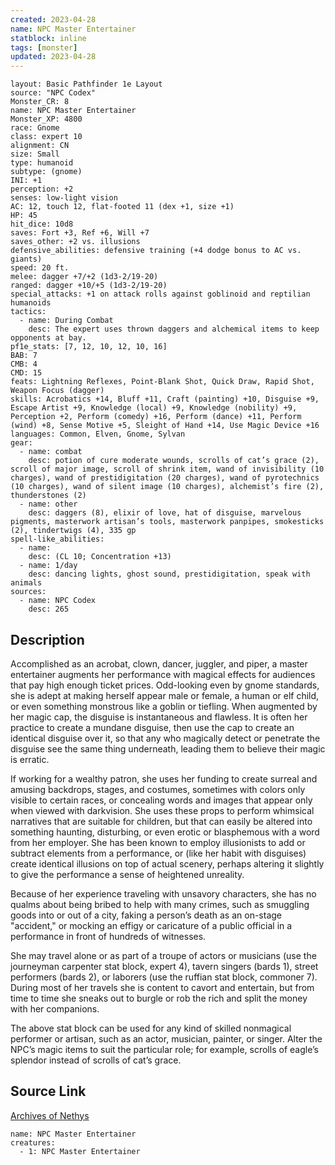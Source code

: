```yaml
---
created: 2023-04-28
name: NPC Master Entertainer
statblock: inline
tags: [monster]
updated: 2023-04-28
---
```

```statblock
layout: Basic Pathfinder 1e Layout
source: "NPC Codex"
Monster_CR: 8
name: NPC Master Entertainer
Monster_XP: 4800
race: Gnome
class: expert 10
alignment: CN
size: Small
type: humanoid
subtype: (gnome)
INI: +1
perception: +2
senses: low-light vision
AC: 12, touch 12, flat-footed 11 (dex +1, size +1)
HP: 45
hit_dice: 10d8
saves: Fort +3, Ref +6, Will +7
saves_other: +2 vs. illusions
defensive_abilities: defensive training (+4 dodge bonus to AC vs. giants)
speed: 20 ft.
melee: dagger +7/+2 (1d3-2/19-20)
ranged: dagger +10/+5 (1d3-2/19-20)
special_attacks: +1 on attack rolls against goblinoid and reptilian humanoids
tactics:
  - name: During Combat
    desc: The expert uses thrown daggers and alchemical items to keep opponents at bay.
pf1e_stats: [7, 12, 10, 12, 10, 16]
BAB: 7
CMB: 4
CMD: 15
feats: Lightning Reflexes, Point-Blank Shot, Quick Draw, Rapid Shot, Weapon Focus (dagger)
skills: Acrobatics +14, Bluff +11, Craft (painting) +10, Disguise +9, Escape Artist +9, Knowledge (local) +9, Knowledge (nobility) +9, Perception +2, Perform (comedy) +16, Perform (dance) +11, Perform (wind) +8, Sense Motive +5, Sleight of Hand +14, Use Magic Device +16
languages: Common, Elven, Gnome, Sylvan
gear:
  - name: combat
    desc: potion of cure moderate wounds, scrolls of cat’s grace (2), scroll of major image, scroll of shrink item, wand of invisibility (10 charges), wand of prestidigitation (20 charges), wand of pyrotechnics (10 charges), wand of silent image (10 charges), alchemist’s fire (2), thunderstones (2)
  - name: other
    desc: daggers (8), elixir of love, hat of disguise, marvelous pigments, masterwork artisan’s tools, masterwork panpipes, smokesticks (2), tindertwigs (4), 335 gp
spell-like_abilities:
  - name:
    desc: (CL 10; Concentration +13)
  - name: 1/day
    desc: dancing lights, ghost sound, prestidigitation, speak with animals
sources:
  - name: NPC Codex
    desc: 265
```
## Description
Accomplished as an acrobat, clown, dancer, juggler, and piper, a master entertainer augments her performance with magical effects for audiences that pay high enough ticket prices. Odd-looking even by gnome standards, she is adept at making herself appear male or female, a human or elf child, or even something monstrous like a goblin or tiefling. When augmented by her magic cap, the disguise is instantaneous and flawless. It is often her practice to create a mundane disguise, then use the cap to create an identical disguise over it, so that any who magically detect or penetrate the disguise see the same thing underneath, leading them to believe their magic is erratic.

If working for a wealthy patron, she uses her funding to create surreal and amusing backdrops, stages, and costumes, sometimes with colors only visible to certain races, or concealing words and images that appear only when viewed with darkvision. She uses these props to perform whimsical narratives that are suitable for children, but that can easily be altered into something haunting, disturbing, or even erotic or blasphemous with a word from her employer. She has been known to employ illusionists to add or subtract elements from a performance, or (like her habit with disguises) create identical illusions on top of actual scenery, perhaps altering it slightly to give the performance a sense of heightened unreality.

Because of her experience traveling with unsavory characters, she has no qualms about being bribed to help with many crimes, such as smuggling goods into or out of a city, faking a person’s death as an on-stage "accident," or mocking an effigy or caricature of a public official in a performance in front of hundreds of witnesses.

She may travel alone or as part of a troupe of actors or musicians (use the journeyman carpenter stat block, expert 4), tavern singers (bards 1), street performers (bards 2), or laborers (use the ruffian stat block, commoner 7). During most of her travels she is content to cavort and entertain, but from time to time she sneaks out to burgle or rob the rich and split the money with her companions.

The above stat block can be used for any kind of skilled nonmagical performer or artisan, such as an actor, musician, painter, or singer. Alter the NPC’s magic items to suit the particular role; for example, scrolls of eagle’s splendor instead of scrolls of cat’s grace.
## Source Link
[Archives of Nethys](https://aonprd.com/NPCDisplay.aspx?ItemName=Master%20Entertainer)
```encounter-table
name: NPC Master Entertainer
creatures:
  - 1: NPC Master Entertainer
```
